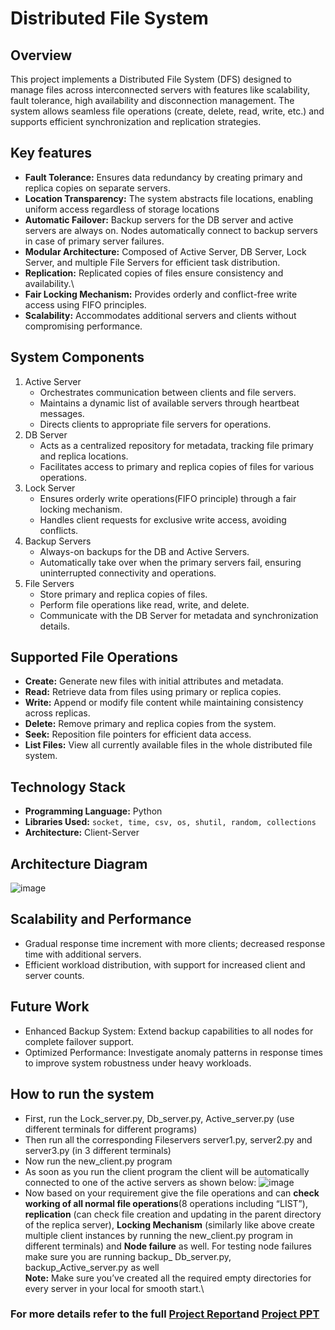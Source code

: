 # Distributed File System
## Overview
This project implements a Distributed File System (DFS) designed to manage files across interconnected servers with features like scalability, fault tolerance, high availability and disconnection management. The system allows seamless file operations (create, delete, read, write, etc.) and supports efficient synchronization and replication strategies.
## Key features
- **Fault Tolerance:** Ensures data redundancy by creating primary and replica copies on separate servers.
- **Location Transparency:** The system abstracts file locations, enabling uniform access regardless of storage locations
- **Automatic Failover:** Backup servers for the DB server and active servers are always on. Nodes automatically connect to backup servers in case of primary server failures.
- **Modular Architecture:** Composed of Active Server, DB Server, Lock Server, and multiple File Servers for efficient task distribution.
- **Replication:** Replicated copies of files ensure consistency and availability.\
- **Fair Locking Mechanism:** Provides orderly and conflict-free write access using FIFO principles.
- **Scalability:** Accommodates additional servers and clients without compromising performance.
## System Components
1. Active Server
   - Orchestrates communication between clients and file servers.
   - Maintains a dynamic list of available servers through heartbeat messages.
   - Directs clients to appropriate file servers for operations.
2. DB Server
   - Acts as a centralized repository for metadata, tracking file primary and replica locations.
   - Facilitates access to primary and replica copies of files for various operations.
3. Lock Server
   - Ensures orderly write operations(FIFO principle) through a fair locking mechanism.
   - Handles client requests for exclusive write access, avoiding conflicts.
4. Backup Servers
   - Always-on backups for the DB and Active Servers.
   - Automatically take over when the primary servers fail, ensuring uninterrupted connectivity and operations.
5. File Servers
   - Store primary and replica copies of files.
   - Perform file operations like read, write, and delete.
   - Communicate with the DB Server for metadata and synchronization details.
## Supported File Operations
 - **Create:** Generate new files with initial attributes and metadata.
 - **Read:** Retrieve data from files using primary or replica copies.
 - **Write:** Append or modify file content while maintaining consistency across replicas.
 - **Delete:** Remove primary and replica copies from the system.
 - **Seek:** Reposition file pointers for efficient data access.
 - **List Files:** View all currently available files in the whole distributed file system.
## Technology Stack
 - **Programming Language:** Python
 - **Libraries Used:** ```socket, time, csv, os, shutil, random, collections```
 - **Architecture:** Client-Server
## Architecture Diagram
![image](https://github.com/user-attachments/assets/eabbb3c5-47ae-49fb-bb4c-d51e1945fb06)
## Scalability and Performance
 - Gradual response time increment with more clients; decreased response time with additional servers.
 - Efficient workload distribution, with support for increased client and server counts.
## Future Work
 - Enhanced Backup System: Extend backup capabilities to all nodes for complete failover support.
 - Optimized Performance: Investigate anomaly patterns in response times to improve system robustness under heavy workloads.
## How to run the system
 - First, run the Lock_server.py, Db_server.py, Active_server.py (use different terminals for different programs)
 - Then run all the corresponding Fileservers server1.py, server2.py and server3.py (in 3 different terminals)
 - Now run the new_client.py program
 - As soon as you run the client program the client will be automatically connected to one of the active servers as shown below:
   ![image](https://github.com/user-attachments/assets/3a5125dd-5991-49dc-a83d-284afea9b176)
 - Now based on your requirement give the file operations and can **check working of all normal file operations**(8 operations including “LIST”), **replication** (can check file creation and updating in the parent directory of the replica server), **Locking Mechanism** (similarly like above create multiple client instances by running the new_client.py program in different terminals) and **Node failure** as well. For testing node failures make sure you are running backup_ Db_server.py, backup_Active_server.py as well\
**Note:** Make sure you’ve created all the required empty directories for every server in your local for smooth start.\
### For more details refer to the full [Project Report](https://github.com/user-attachments/files/18514997/OS_Final.pdf)and [Project PPT](https://github.com/user-attachments/files/18515025/AOS_FINAL_PPT.pptx)




